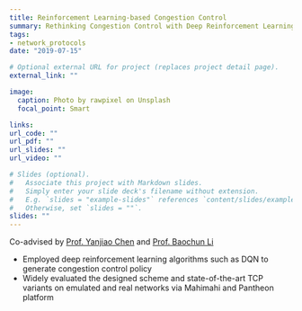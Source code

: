```yaml
---
title: Reinforcement Learning-based Congestion Control
summary: Rethinking Congestion Control with Deep Reinforcement Learning
tags:
- network_protocols
date: "2019-07-15"

# Optional external URL for project (replaces project detail page).
external_link: ""

image:
  caption: Photo by rawpixel on Unsplash
  focal_point: Smart

links:
url_code: ""
url_pdf: ""
url_slides: ""
url_video: ""

# Slides (optional).
#   Associate this project with Markdown slides.
#   Simply enter your slide deck's filename without extension.
#   E.g. `slides = "example-slides"` references `content/slides/example-slides.md`.
#   Otherwise, set `slides = ""`.
slides: ""
---
```

Co-advised by [Prof. Yanjiao Chen](https://iqua.ece.toronto.edu/ychen/) and [Prof. Baochun Li](https://iqua.ece.toronto.edu/bli/)

- Employed deep reinforcement learning algorithms such as DQN to generate congestion control policy
- Widely evaluated the designed scheme and state-of-the-art TCP variants on emulated and real networks via Mahimahi and Pantheon platform